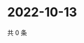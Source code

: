 # 2022-10-13

共 0 条

<!-- BEGIN WEIBO -->
<!-- 最后更新时间 Thu Oct 13 2022 00:34:57 GMT+0800 (China Standard Time) -->

<!-- END WEIBO -->
